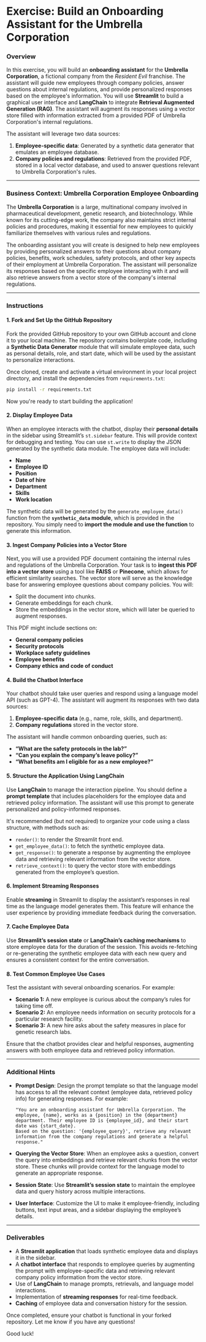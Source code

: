 # Exercise: Build an Onboarding Assistant for the Umbrella Corporation

### Overview

In this exercise, you will build an **onboarding assistant** for the **Umbrella Corporation**, a fictional company from the *Resident Evil* franchise. The assistant will guide new employees through company policies, answer questions about internal regulations, and provide personalized responses based on the employee's information. You will use **Streamlit** to build a graphical user interface and **LangChain** to integrate **Retrieval Augmented Generation (RAG)**. The assistant will augment its responses using a vector store filled with information extracted from a provided PDF of Umbrella Corporation's internal regulations.

The assistant will leverage two data sources:
1. **Employee-specific data**: Generated by a synthetic data generator that emulates an employee database.
2. **Company policies and regulations**: Retrieved from the provided PDF, stored in a local vector database, and used to answer questions relevant to Umbrella Corporation's rules.

---

### Business Context: Umbrella Corporation Employee Onboarding

The **Umbrella Corporation** is a large, multinational company involved in pharmaceutical development, genetic research, and biotechnology. While known for its cutting-edge work, the company also maintains strict internal policies and procedures, making it essential for new employees to quickly familiarize themselves with various rules and regulations. 

The onboarding assistant you will create is designed to help new employees by providing personalized answers to their questions about company policies, benefits, work schedules, safety protocols, and other key aspects of their employment at Umbrella Corporation. The assistant will personalize its responses based on the specific employee interacting with it and will also retrieve answers from a vector store of the company's internal regulations.

---

### Instructions

#### 1. Fork and Set Up the GitHub Repository

Fork the provided GitHub repository to your own GitHub account and clone it to your local machine. The repository contains boilerplate code, including a **Synthetic Data Generator** module that will simulate employee data, such as personal details, role, and start date, which will be used by the assistant to personalize interactions.

Once cloned, create and activate a virtual environment in your local project directory, and install the dependencies from `requirements.txt`:

```bash
pip install -r requirements.txt
```

Now you're ready to start building the application!

#### 2. Display Employee Data

When an employee interacts with the chatbot, display their **personal details** in the sidebar using Streamlit’s `st.sidebar` feature. This will provide context for debugging and testing. You can use `st.write` to display the JSON generated by the synthetic data module. The employee data will include:

- **Name**
- **Employee ID**
- **Position**
- **Date of hire**
- **Department**
- **Skills**
- **Work location**

The synthetic data will be generated by the `generate_employee_data()` function from the **`synthetic_data` module**, which is provided in the repository. You simply need to **import the module and use the function** to generate this information.

#### 3. Ingest Company Policies into a Vector Store

Next, you will use a provided PDF document containing the internal rules and regulations of the Umbrella Corporation. Your task is to **ingest this PDF into a vector store** using a tool like **FAISS** or **Pinecone**, which allows for efficient similarity searches. The vector store will serve as the knowledge base for answering employee questions about company policies. You will:

- Split the document into chunks.
- Generate embeddings for each chunk.
- Store the embeddings in the vector store, which will later be queried to augment responses.

This PDF might include sections on:
- **General company policies**
- **Security protocols**
- **Workplace safety guidelines**
- **Employee benefits**
- **Company ethics and code of conduct**

#### 4. Build the Chatbot Interface

Your chatbot should take user queries and respond using a language model API (such as GPT-4). The assistant will augment its responses with two data sources:
1. **Employee-specific data** (e.g., name, role, skills, and department).
2. **Company regulations** stored in the vector store.

The assistant will handle common onboarding queries, such as:
- **“What are the safety protocols in the lab?”**
- **“Can you explain the company’s leave policy?”**
- **“What benefits am I eligible for as a new employee?”**

#### 5. Structure the Application Using LangChain

Use **LangChain** to manage the interaction pipeline. You should define a **prompt template** that includes placeholders for the employee data and retrieved policy information. The assistant will use this prompt to generate personalized and policy-informed responses.

It's recommended (but not required) to organize your code using a class structure, with methods such as:
- `render()`: to render the Streamlit front end.
- `get_employee_data()`: to fetch the synthetic employee data.
- `get_response()`: to generate a response by augmenting the employee data and retrieving relevant information from the vector store.
- `retrieve_context()`: to query the vector store with embeddings generated from the employee’s question.

#### 6. Implement Streaming Responses

Enable **streaming** in Streamlit to display the assistant’s responses in real time as the language model generates them. This feature will enhance the user experience by providing immediate feedback during the conversation.

#### 7. Cache Employee Data

Use **Streamlit’s session state** or **LangChain’s caching mechanisms** to store employee data for the duration of the session. This avoids re-fetching or re-generating the synthetic employee data with each new query and ensures a consistent context for the entire conversation.

#### 8. Test Common Employee Use Cases

Test the assistant with several onboarding scenarios. For example:
- **Scenario 1:** A new employee is curious about the company’s rules for taking time off.
- **Scenario 2:** An employee needs information on security protocols for a particular research facility.
- **Scenario 3:** A new hire asks about the safety measures in place for genetic research labs.

Ensure that the chatbot provides clear and helpful responses, augmenting answers with both employee data and retrieved policy information.

---

### Additional Hints

- **Prompt Design**: Design the prompt template so that the language model has access to all the relevant context (employee data, retrieved policy info) for generating responses. For example:

  ```text
  "You are an onboarding assistant for Umbrella Corporation. The employee, {name}, works as a {position} in the {department} department. Their employee ID is {employee_id}, and their start date was {start_date}. 
  Based on the question: '{employee_query}', retrieve any relevant information from the company regulations and generate a helpful response."
  ```

- **Querying the Vector Store**: When an employee asks a question, convert the query into embeddings and retrieve relevant chunks from the vector store. These chunks will provide context for the language model to generate an appropriate response.

- **Session State**: Use **Streamlit’s session state** to maintain the employee data and query history across multiple interactions.

- **User Interface**: Customize the UI to make it employee-friendly, including buttons, text input areas, and a sidebar displaying the employee’s details.

---

### Deliverables

- A **Streamlit application** that loads synthetic employee data and displays it in the sidebar.
- A **chatbot interface** that responds to employee queries by augmenting the prompt with employee-specific data and retrieving relevant company policy information from the vector store.
- Use of **LangChain** to manage prompts, retrievals, and language model interactions.
- Implementation of **streaming responses** for real-time feedback.
- **Caching** of employee data and conversation history for the session.

Once completed, ensure your chatbot is functional in your forked repository. Let me know if you have any questions!

Good luck!